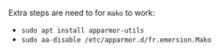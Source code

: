 Extra steps are need to for `mako` to work:

- `sudo apt install apparmor-utils`
- `sudo aa-disable /etc/apparmor.d/fr.emersion.Mako`